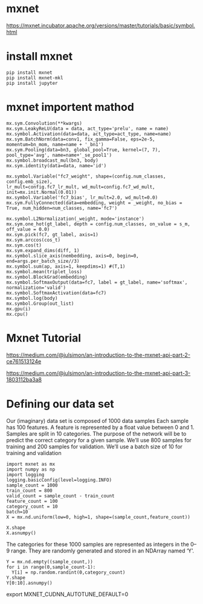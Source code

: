 # mxnet

https://mxnet.incubator.apache.org/versions/master/tutorials/basic/symbol.html
# install mxnet
```
pip install mxnet
pip install mxnet-mkl
pip install jupyter
```
# mxnet importent mathod
```
mx.sym.Convolution(**kwargs)
mx.sym.LeakyReLU(data = data, act_type='prelu', name = name)
mx.symbol.Activation(data=data, act_type=act_type, name=name)
mx.sym.BatchNorm(data=conv1, fix_gamma=False, eps=2e-5, momentum=bn_mom, name=name + '_bn1')
mx.sym.Pooling(data=bn3, global_pool=True, kernel=(7, 7), pool_type='avg', name=name+'_se_pool1')
mx.symbol.broadcast_mul(bn3, body)
mx.sym.identity(data=data, name='id')

mx.symbol.Variable("fc7_weight", shape=(config.num_classes, config.emb_size),
lr_mult=config.fc7_lr_mult, wd_mult=config.fc7_wd_mult, init=mx.init.Normal(0.01))
mx.symbol.Variable('fc7_bias', lr_mult=2.0, wd_mult=0.0)
mx.sym.FullyConnected(data=embedding, weight = _weight, no_bias = True, num_hidden=num_classes, name='fc7')

mx.symbol.L2Normalization(_weight, mode='instance')
mx.sym.one_hot(gt_label, depth = config.num_classes, on_value = s_m, off_value = 0.0)
mx.sym.pick(fc7, gt_label, axis=1)
mx.sym.arccos(cos_t)
mx.sym.cos(t)
mx.sym.expand_dims(diff, 1)
mx.symbol.slice_axis(nembedding, axis=0, begin=0, end=args.per_batch_size//3)
mx.symbol.sum(ap, axis=1, keepdims=1) #(T,1)
mx.symbol.mean(triplet_loss)
mx.symbol.BlockGrad(embedding)
mx.symbol.SoftmaxOutput(data=fc7, label = gt_label, name='softmax', normalization='valid')
mx.symbol.SoftmaxActivation(data=fc7)
mx.symbol.log(body)
mx.symbol.Group(out_list)
mx.gpu(i)
mx.cpu()

```
# Mxnet Tutorial
https://medium.com/@julsimon/an-introduction-to-the-mxnet-api-part-2-ce761513124e

https://medium.com/@julsimon/an-introduction-to-the-mxnet-api-part-3-1803112ba3a8

# Defining our data set
Our (imaginary) data set is composed of 1000 data samples
Each sample has 100 features.
A feature is represented by a float value between 0 and 1.
Samples are split in 10 categories. The purpose of the network will be to predict the correct category for a given sample.
We’ll use 800 samples for training and 200 samples for validation.
We’ll use a batch size of 10 for training and validation
```
import mxnet as mx
import numpy as np
import logging
logging.basicConfig(level=logging.INFO)
sample_count = 1000
train_count = 800
valid_count = sample_count - train_count
feature_count = 100
category_count = 10
batch=10
X = mx.nd.uniform(low=0, high=1, shape=(sample_count,feature_count))

X.shape
X.asnumpy()
```
The categories for these 1000 samples are represented as integers in the 0–9 range. They are randomly generated and stored in an NDArray named ‘Y’.
```
Y = mx.nd.empty((sample_count,))
for i in range(0,sample_count-1):
  Y[i] = np.random.randint(0,category_count)
Y.shape
Y[0:10].asnumpy()
```

export MXNET_CUDNN_AUTOTUNE_DEFAULT=0
